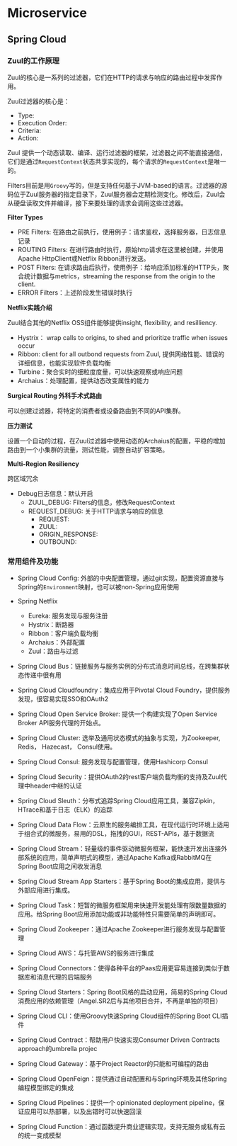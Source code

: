# Microservice

## Spring Cloud

### Zuul的工作原理

Zuul的核心是一系列的过滤器，它们在HTTP的请求与响应的路由过程中发挥作用。

Zuul过滤器的核心是：
* Type:
* Execution Order:
* Criteria:
* Action:

Zuul 提供一个动态读取、编译、运行过滤器的框架，过滤器之间不能直接通信，它们是通过`RequestContext`状态共享实现的，每个请求的`RequestContext`是唯一的。

Filters目前是用`Groovy`写的，但是支持任何基于JVM-based的语言。过滤器的源码位于Zuul服务器的指定目录下，Zuul服务器会定期检测变化。修改后，Zuul会从硬盘读取文件并编译，接下来要处理的请求会调用这些过滤器。

**Filter Types**

* PRE Filters: 在路由之前执行，使用例子：请求鉴权，选择服务器，日志信息记录
* ROUTING Filters: 在进行路由时执行，原始http请求在这里被创建，并使用Apache HttpClient或Netflix Ribbon进行发送。
* POST Filters: 在请求路由后执行，使用例子：给响应添加标准的HTTP头，聚合统计数据与metrics，streaming the response from the origin to the client.
* ERROR Filters：上述阶段发生错误时执行

**Netflix实践介绍**

Zuul结合其他的Netflix OSS组件能够提供insight, flexibility, and resilliency.
* Hystrix： wrap calls to origins, to shed and prioritize traffic when issues occur
* Ribbon: client for all outbond requests from Zuul, 提供网络性能、错误的详细信息，也能实现软件负载均衡
* Turbine：聚合实时的细粒度度量，可以快速观察或响应问题
* Archaius：处理配置，提供动态改变属性的能力

**Surgical Routing 外科手术式路由**

可以创建过滤器，将特定的消费者或设备路由到不同的API集群。

**压力测试**

设置一个自动的过程，在Zuul过滤器中使用动态的Archaius的配置，平稳的增加路由到一个小集群的流量，测试性能，调整自动扩容策略。

**Multi-Region Resiliency**

跨区域冗余

* Debug日志信息：默认开启
  * ZUUL_DEBUG: Filters的信息，修改RequestContext
  * REQUEST_DEBUG: 关于HTTP请求与响应的信息
    * REQUEST:
    * ZUUL:
    * ORIGIN_RESPONSE:
    * OUTBOUND:

### 常用组件及功能

* Spring Cloud Config: 外部的中央配置管理，通过git实现，配置资源直接与Spring的`Environment`映射，也可以被non-Spring应用使用

* Spring Netflix
  * Eureka: 服务发现与服务注册
  * Hystrix：断路器
  * Ribbon：客户端负载均衡
  * Archaius：外部配置
  * Zuul：路由与过滤

* Spring Cloud Bus：链接服务与服务实例的分布式消息时间总线，在跨集群状态传递中很有用

* Spring Cloud Cloudfoundry：集成应用于Pivotal Cloud Foundry，提供服务发现，很容易实现SSO和OAuth2

* Spring Cloud Open Service Broker: 提供一个构建实现了Open Service Broker API服务代理的开始点。

* Spring Cloud Cluster: 选举及通用状态模式的抽象与实现，为Zookeeper, Redis， Hazecast， Consul使用。

* Spring Cloud Consul: 服务发现与配置管理，使用Hashicorp Consul

* Spring Cloud Security：提供OAuth2的rest客户端负载均衡的支持及Zuul代理中header中继的认证

* Spring Cloud Sleuth：分布式追踪Spring Cloud应用工具，兼容Zipkin，HTrace和基于日志（ELK）的追踪

* Spring Cloud Data Flow：云原生的服务编排工具，在现代运行时环境上适用于组合式的微服务，易用的DSL，拖拽的GUI，REST-APIs，基于数据流

* Spring Cloud Stream：轻量级的事件驱动微服务框架，能快速开发出连接外部系统的应用，简单声明式的模型，通过Apache Kafka或RabbitMQ在Spring Boot应用之间收发消息

* Spring Cloud Stream App Starters：基于Spring Boot的集成应用，提供与外部应用进行集成。

* Spring Cloud Task：短暂的微服务框架用来快速开发能处理有限数量数据的应用。给Spring Boot应用添加功能或非功能特性只需要简单的声明即可。

* Spring Cloud Zookeeper：通过Apache Zookeeper进行服务发现与配置管理

* Spring Cloud AWS：与托管AWS的服务进行集成

* Spring Cloud Connectors：使得各种平台的Paas应用更容易连接到类似于数据库和消息代理的后端服务

* Spring Cloud Starters：Spring Boot风格的启动应用，简易的Spring Cloud消费应用的依赖管理（Angel.SR2后与其他项目合并，不再是单独的项目）

* Spring Cloud CLI：使用Groovy快速Spring Cloud组件的Spring Boot CLI插件

* Spring Cloud Contract：帮助用户快速实现Consumer Driven Contracts approach的umbrella projec

* Spring Cloud Gateway：基于Project Reactor的只能和可编程的路由

* Spring Cloud OpenFeign：提供通过自动配置和与Spring环境及其他Spring编程模型绑定的集成

* Spring Cloud Pipelines：提供一个 opinionated deployment pipeline，保证应用可以热部署，以及出错时可以快速回滚

* Spring Cloud Function：通过函数提升商业逻辑实现，支持无服务或私有云的统一变成模型